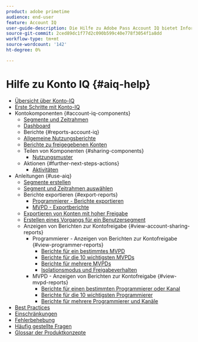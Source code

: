 ```yaml
---
product: adobe primetime
audience: end-user
feature: Account IQ
user-guide-description: Die Hilfe zu Adobe Pass Account IQ bietet Informationen zu den Account IQ-Komponenten und führt Sie durch die Journey der Benutzer, die verschiedenen Komponenten zu verwenden.
source-git-commit: 2ced89dc1f77d2c090b599c40e778f3054f1a8dd
workflow-type: tm+mt
source-wordcount: '142'
ht-degree: 0%

---
```


# Hilfe zu Konto IQ {#aiq-help}

+ [Übersicht über Konto-IQ](/help/accountiq/home.md)
+ [Erste Schritte mit Konto-IQ](/help/accountiq/get-started.md)
+ Kontokomponenten {#account-iq-components}
   + [Segmente und Zeitrahmen](/help/accountiq/segments-timeframe.md)
   + [Dashboard](/help/accountiq/dashboard.md)
   + Berichte {#reports-account-iq}
   + [Allgemeine Nutzungsberichte](/help/accountiq/general-usage-reports.md)
   + [Berichte zu freigegebenen Konten](/help/accountiq/shared-acc-reports.md)
   + Teilen von Komponenten {#sharing-components}
      + [Nutzungsmuster](/help/accountiq/usage-patterns.md)
   + Aktionen {#further-next-steps-actions}
      + [Aktivitäten](/help/accountiq/operations.md)
+ Anleitungen {#use-aiq}
   + [Segmente erstellen](/help/accountiq/build-segment.md)
   + [Segment und Zeitrahmen auswählen](/help/accountiq/howto-select-segment-timeframe.md)
   + Berichte exportieren {#export-reports}
      + [Programmierer - Berichte exportieren](/help/accountiq/export-segment-metrics-progr.md)
      + [MVPD - Exportberichte](/help/accountiq/export-segment-metrics-mvpd.md)
   + [Exportieren von Konten mit hoher Freigabe](/help/accountiq/export-acc-information.md)
   + [Erstellen eines Vorgangs für ein Benutzersegment](/help/accountiq/operation-affecting-user-segment.md)
   + Anzeigen von Berichten zur Kontofreigabe {#view-account-sharing-reports}
      + Programmierer - Anzeigen von Berichten zur Kontofreigabe {#view-programmer-reports}
         + [Berichte für ein bestimmtes MVPD](/help/accountiq/reports-for-specific-mvpds.md)
         + [Berichte für die 10 wichtigsten MVPDs](/help/accountiq/top-10-mvpd-reports.md)
         + [Berichte für mehrere MVPDs](viewrep-multiple-mvpd.md)
         + [Isolationsmodus und Freigabeverhalten](/help/accountiq/isolation-mode.md)
      + MVPD - Anzeigen von Berichten zur Kontofreigabe {#view-mvpd-reports}
         + [Berichte für einen bestimmten Programmierer oder Kanal](/help/accountiq/reports-for-specific-programmers.md)
         + [Berichte für die 10 wichtigsten Programmierer](/help/accountiq/top-10-programmer-reports.md)
         + [Berichte für mehrere Programmierer und Kanäle](viewrep-multiple-programmer.md)
+ [Best Practices](/help/accountiq/best-practices.md)
+ [Einschränkungen](/help/accountiq/limitations.md)
+ [Fehlerbehebung](/help/accountiq/troubleshoot.md)
+ [Häufig gestellte Fragen](/help/accountiq/faq.md)
+ [Glossar der Produktkonzepte](/help/accountiq/product-concepts.md)